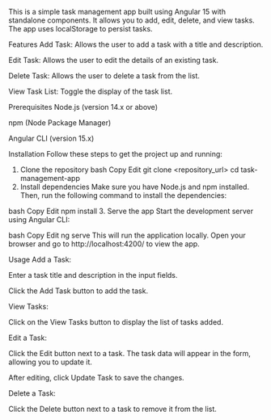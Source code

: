 This is a simple task management app built using Angular 15 with standalone components. It allows you to add, edit, delete, and view tasks. The app uses localStorage to persist tasks.

Features
Add Task: Allows the user to add a task with a title and description.

Edit Task: Allows the user to edit the details of an existing task.

Delete Task: Allows the user to delete a task from the list.

View Task List: Toggle the display of the task list.

Prerequisites
Node.js (version 14.x or above)

npm (Node Package Manager)

Angular CLI (version 15.x)

Installation
Follow these steps to get the project up and running:

1. Clone the repository
bash
Copy
Edit
git clone <repository_url>
cd task-management-app
2. Install dependencies
Make sure you have Node.js and npm installed. Then, run the following command to install the dependencies:

bash
Copy
Edit
npm install
3. Serve the app
Start the development server using Angular CLI:

bash
Copy
Edit
ng serve
This will run the application locally. Open your browser and go to http://localhost:4200/ to view the app.

Usage
Add a Task:

Enter a task title and description in the input fields.

Click the Add Task button to add the task.

View Tasks:

Click on the View Tasks button to display the list of tasks added.

Edit a Task:

Click the Edit button next to a task. The task data will appear in the form, allowing you to update it.

After editing, click Update Task to save the changes.

Delete a Task:

Click the Delete button next to a task to remove it from the list.

